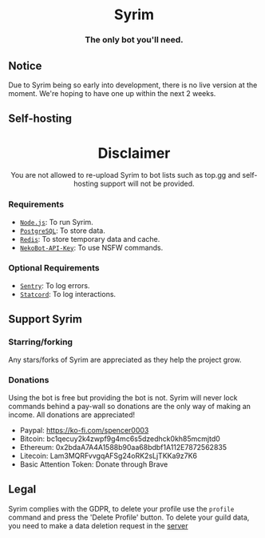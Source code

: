 <div align="center">
    <h1>Syrim</h1>
    <h3>The only bot you'll need.</h3>
</div>

## Notice
Due to Syrim being so early into development, there is no live version at the moment. We're hoping to have one up within the next 2 weeks.

## Self-hosting
<div align="center">
    <h1>Disclaimer</h1>
    You are not allowed to re-upload Syrim to bot lists such as top.gg and self-hosting support will not be provided.
</div>

### Requirements
- [`Node.js`]: To run Syrim.
- [`PostgreSQL`]: To store data.
- [`Redis`]: To store temporary data and cache.
- [`NekoBot-API-Key`]: To use NSFW commands.

### Optional Requirements
- [`Sentry`]: To log errors.
- [`Statcord`]: To log interactions.

## Support Syrim

### Starring/forking
Any stars/forks of Syrim are appreciated as they help the project grow. 

### Donations
Using the bot is free but providing the bot is not. Syrim will never lock commands behind a pay-wall so donations are the only way of making an income. All donations are appreciated!

- Paypal: https://ko-fi.com/spencer0003
- Bitcoin: bc1qecuy2k4zwpf9g4mc6s5dzedhck0kh85mcmjtd0
- Ethereum: 0x2bdaA7A4A1588b90aa68bdbf1A112E7872562835
- Litecoin: Lam3MQRFvvgqAFSg24oRK2sLjTKKa9z7K6
- Basic Attention Token: Donate through Brave

## Legal
Syrim complies with the GDPR, to delete your profile use the `profile` command and press the 'Delete Profile' button.
To delete your guild data, you need to make a data deletion request in the [server](https://discord.gg/P5T7MQvPEG)

<!----------------- LINKS --------------->
[`nekobot-api-key`]: https://www.nekobot.xyz/
[`node.js`]: https://nodejs.org/en/download/current/
[`postgresql`]: https://www.postgresql.org/download/
[`redis`]: https://redis.io/download/
[`sentry`]: https://sentry.io/
[`statcord`]: https://statcord.com/